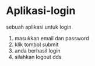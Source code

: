 # Aplikasi-login
sebuah aplikasi untuk login 
1. masukkan email dan password
2. klik tombol submit 
3. anda berhasil login
4. silahkan logout
dds
